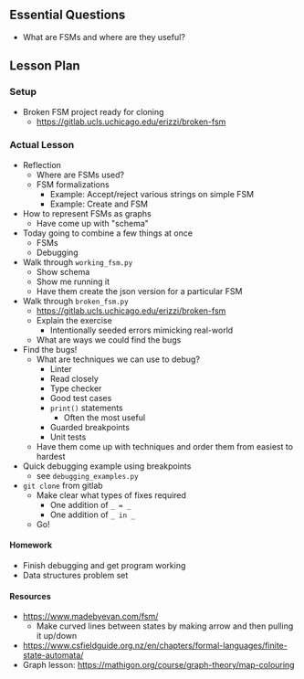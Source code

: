 ## Essential Questions

- What are FSMs and where are they useful?

## Lesson Plan

### Setup

- Broken FSM project ready for cloning
    - https://gitlab.ucls.uchicago.edu/erizzi/broken-fsm

### Actual Lesson

- Reflection
    - Where are FSMs used?
    - FSM formalizations
        - Example: Accept/reject various strings on simple FSM
        - Example: Create and FSM
- How to represent FSMs as graphs
    - Have come up with "schema"
- Today going to combine a few things at once
    - FSMs
    - Debugging
- Walk through `working_fsm.py`
    - Show schema
    - Show me running it
    - Have them create the json version for a particular FSM
- Walk through `broken_fsm.py`
    - https://gitlab.ucls.uchicago.edu/erizzi/broken-fsm
    - Explain the exercise
        - Intentionally seeded errors mimicking real-world
    - What are ways we could find the bugs
- Find the bugs!
    - What are techniques we can use to debug?
        - Linter
        - Read closely
        - Type checker
        - Good test cases
        - `print()` statements
            - Often the most useful
        - Guarded breakpoints
        - Unit tests
    - Have them come up with techniques and order them from easiest to hardest
- Quick debugging example using breakpoints
    - see `debugging_examples.py`
- `git clone` from gitlab
    - Make clear what types of fixes required
        - One addition of `_ = _`
        - One addition of `_ in _`
    - Go!

#### Homework

- Finish debugging and get program working
- Data structures problem set

#### Resources

- https://www.madebyevan.com/fsm/
    - Make curved lines between states by making arrow and then pulling it up/down
- https://www.csfieldguide.org.nz/en/chapters/formal-languages/finite-state-automata/
- Graph lesson: https://mathigon.org/course/graph-theory/map-colouring
